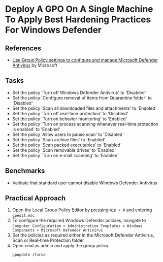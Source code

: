 # Deploy A GPO On A Single Machine To Apply Best Hardening Practices For Windows Defender


## References
- [Use Group Policy settings to configure and manage Microsoft Defender Antivirus](https://docs.microsoft.com/en-us/windows/security/threat-protection/microsoft-defender-antivirus/use-group-policy-microsoft-defender-antivirus) by Microsoft


## Tasks
- Set the policy 'Turn off Windows Defender Antivirus' to 'Disabled'
- Set the policy 'Configure removal of items from Quarantine folder' to 'Disabled'
- Set the policy 'Scan all downloaded files and attachments' to 'Enabled'
- Set the policy 'Turn off real-time protection' to 'Disabled'
- Set the policy 'Turn on behavior monitoring' to 'Enabled'
- Set the policy 'Turn on process scanning whenever real-time protection is enabled' to 'Enabled'
- Set the policy 'Allow users to pause scan' to 'Disabled'
- Set the policy 'Scan archive files' to 'Enabled'
- Set the policy 'Scan packed executables' to 'Enabled'
- Set the policy 'Scan removable drives' to 'Enabled'
- Set the policy 'Turn on e-mail scanning' to 'Enabled'



## Benchmarks
- Validate that standard user cannot disable Windows Defender Antivirus


## Practical Approach
1. Open the Local Group Policy Editor by pressing `Win + R` and entering `gpedit.msc`
2. To configure the required Windows Defender policies, navigate to `Computer Configuration > Administrative Templates > Windows Components > Microsoft Defender Antivirus`
3. Set the policies as required either in the Microsoft Defender Antivirus, Scan or Real-time Protection folder
4. Open cmd as admin and apply the group policy
   ```
   gpupdate /force
   ```
